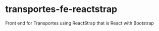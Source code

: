 # transportes-fe-reactstrap
Front end for Transportes using ReactStrap that is React with Bootstrap
